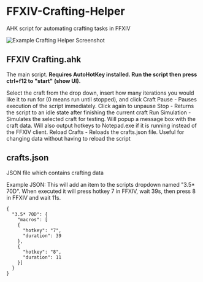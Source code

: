 # FFXIV-Crafting-Helper
AHK script for automating crafting tasks in FFXIV

![Example Crafting Helper Screenshot](https://user-images.githubusercontent.com/2283362/143943992-7d27c13d-18df-478e-bdbc-7dd46c828ddf.jpg)

## FFXIV Crafting.ahk
The main script. **Requires AutoHotKey installed. Run the script then press ctrl+f12 to "start" (show UI).**

Select the craft from the drop down, insert how many iterations you would like it to run for (0 means run until stopped), and click Craft
Pause - Pauses execution of the script immediately. Click again to unpause
Stop - Returns the script to an idle state after finishing the current craft
Run Simulation - Simulates the selected craft for testing. Will popup a message box with the craft data. Will also output hotkeys to Notepad.exe if it is running instead of the FFXIV client.
Reload Crafts - Reloads the crafts.json file. Useful for changing data without having to reload the script

## crafts.json
JSON file which contains crafting data

Example JSON:
This will add an item to the scripts dropdown named "3.5* 70D". When executed it will press hotkey 7 in FFXIV, wait 39s, then press 8 in FFXIV and wait 11s.
```
{
  "3.5* 70D": {
    "macros": [
    {
      "hotkey": "7",
      "duration": 39
    },
    {
      "hotkey": "8",
      "duration": 11
    }]
  }
}
```
